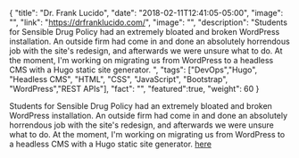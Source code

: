 {
  "title": "Dr. Frank Lucido",
  "date": "2018-02-11T12:41:05-05:00",
  "image": "",
  "link": "https://drfranklucido.com/",
  "image": "",
  "description": "Students for Sensible Drug Policy had an extremely bloated and broken WordPress installation. An outside firm had come in and done an absolutely horrendous job with the site's redesign, and afterwards we were unsure what to do. At the moment, I'm working on migrating us from WordPress to a headless CMS with a Hugo static site generator. ",
  "tags": ["DevOps","Hugo", "Headless CMS", "HTML", "CSS", "JavaScript", "Bootstrap", "WordPress","REST APIs"],
  "fact": "",
  "featured":true,
  "weight": 60
}

Students for Sensible Drug Policy had an extremely bloated and broken WordPress installation. An outside firm had come in and done an absolutely horrendous job with the site's redesign, and afterwards we were unsure what to do. At the moment, I'm working on migrating us from WordPress to a headless CMS with a Hugo static site generator. [here](https://github.com/ogdenstudios/website-rebuild)
